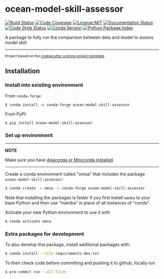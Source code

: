 ocean-model-skill-assessor
==============================
[![Build Status](https://img.shields.io/github/actions/workflow/status/axiom-data-science/ocean-model-skill-assessor/test.yaml?branch=main&logo=github&style=for-the-badge)](https://github.com/axiom-data-science/ocean-model-skill-assessor/actions/workflows/test.yaml)
[![Code Coverage](https://img.shields.io/codecov/c/github/axiom-data-science/ocean-model-skill-assessor.svg?style=for-the-badge)](https://codecov.io/gh/axiom-data-science/ocean-model-skill-assessor)
[![License:MIT](https://img.shields.io/badge/License-MIT-green.svg?style=for-the-badge)](https://opensource.org/licenses/MIT)
[![Documentation Status](https://img.shields.io/readthedocs/ocean-model-skill-assessor/latest.svg?style=for-the-badge)](https://ocean-model-skill-assessor.readthedocs.io/en/latest/?badge=latest)
[![Code Style Status](https://img.shields.io/github/actions/workflow/status/axiom-data-science/ocean-model-skill-assessor/linting.yaml?branch=main&label=Code%20Style&style=for-the-badge)](https://github.com/axiom-data-science/ocean-model-skill-assessor/actions/workflows/linting.yaml)
[![Conda Version](https://img.shields.io/conda/vn/conda-forge/ocean-model-skill-assessor.svg?style=for-the-badge)](https://anaconda.org/conda-forge/ocean-model-skill-assessor)
[![Python Package Index](https://img.shields.io/pypi/v/ocean-model-skill-assessor.svg?style=for-the-badge)](https://pypi.org/project/ocean-model-skill-assessor)



A package to fully run the comparison between data and model to assess model skill.

--------

<p><small>Project based on the <a target="_blank" href="https://github.com/jbusecke/cookiecutter-science-project">cookiecutter science project template</a>.</small></p>


## Installation

### Install into existing environment

From `conda-forge`:
``` base
$ conda install -c conda-forge ocean-model-skill-assessor
```

From PyPI:
``` base
$ pip install ocean-model-skill-assessor
```

### Set up environment

---
**NOTE**

Make sure you have [Anaconda or Miniconda installed](https://conda.io/projects/conda/en/latest/user-guide/install/download.html).

---

Create a conda environment called "omsa" that includes the package `ocean-model-skill-assessor`:
``` bash
$ conda create -n omsa -c conda-forge ocean-model-skill-assessor
```

Note that installing the packages is faster if you first install `mamba` to your base Python and then use "mamba" in place of all instances of "conda".

Activate your new Python environment to use it with
``` bash
$ conda activate omsa
```

### Extra packages for development

To also develop this package, install additional packages with:
``` bash
$ conda install --file requirements-dev.txt
```

To then check code before committing and pushing it to github, locally run
``` bash
$ pre-commit run --all-files
```
